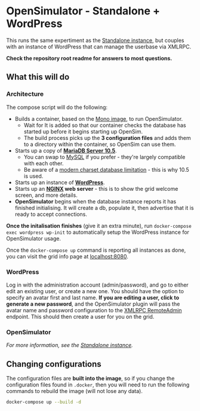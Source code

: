 # OpenSimulator - Standalone + WordPress

This runs the same expertiment as the [Standalone instance](../standalone), but couples with an instance of WordPress that can manage the userbase via XMLRPC.

**Check the repository root readme for answers to most questions.**

## What this will do

### Architecture

The compose script will do the following:

* Builds a container, based on the [Mono image](https://hub.docker.com/_/mono/), to run OpenSimulator.
  * Wait for It is added so that our container checks the database has started up before it begins starting up OpenSim.
  * The build process picks up the **3 configuration files** and adds them to a directory within the container, so OpenSim can use them.
* Starts up a copy of **[MariaDB Server 10.5](https://mariadb.org/)**.
  * You can swap to [MySQL](https://hub.docker.com/_/mysql/) if you prefer - they're largely compatible with each other.
  * Be aware of a [modern charset database limitation](http://opensimulator.org/mantis/view.php?id=8919) - this is why 10.5 is used.
* Starts up an instance of **[WordPress](https://wordpress.org/)**. 
* Starts up an **[NGINX](https://nginx.org/en/) web server** - this is to show the grid welcome screen, and more details.
* **OpenSimulator** begins when the database instance reports it has finished initialising. It will create a db, populate it, then advertise that it is ready to accept connections.

**Once the initalisation finishes** (give it an extra minute), run `docker-compose exec wordpress wp-init` to automatically setup the WordPress instance for OpenSimulator usage.

Once the `docker-compose up` command is reporting all instances as done, you can visit the grid info page at [localhost:8080](http://localhost:8080).

### WordPress

Log in with the administration account (admin/password), and go to either edit an existing user, or create a new one. You should have the option to specify an avatar first and last name. **If you are editing a user, click to generate a new password**, and the OpenSimulator plugin will pass the avatar name and password configuration to the [XMLRPC RemoteAdmin](http://opensimulator.org/wiki/RemoteAdmin) endpoint. This should then create a user for you on the grid.

### OpenSimulator

*For more information, see the [Standalone instance](../standalone#opensimulator).*

## Changing configurations

The configuration files are **built into the image**, so if you change the configuration files found in `.docker`, then you will need to run the following commands to rebuild the image (will not lose any data).

```bash
docker-compose up --build -d
```
